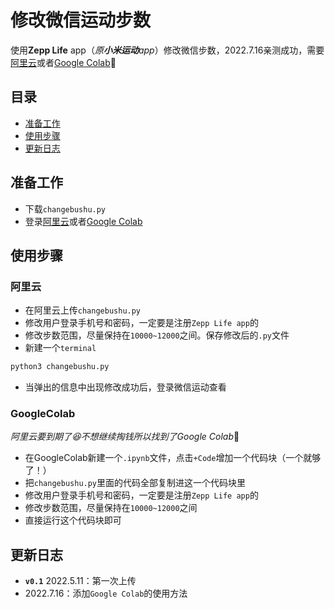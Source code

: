 # 修改微信运动步数
使用**Zepp Life** app（*原**小米运动**app*）修改微信步数，2022.7.16亲测成功，需要[阿里云](https://tianchi.aliyun.com/notebook-ai "不需要magic network")或者[Google Colab](https://colab.research.google.com/ "需要magic network"):raised_eyebrow:

## 目录
* [准备工作](#准备工作)
* [使用步骤](#使用步骤)
* [更新日志](#更新日志)

## 准备工作
  - 下载`changebushu.py`
  - 登录[阿里云](https://tianchi.aliyun.com/notebook-ai "不需要magic network")或者[Google Colab](https://colab.research.google.com/ "需要magic network")

## 使用步骤
### 阿里云
  - 在阿里云上传`changebushu.py`
  - 修改用户登录手机号和密码，一定要是注册`Zepp Life app`的
  - 修改步数范围，尽量保持在`10000~12000`之间。保存修改后的`.py`文件
  - 新建一个`terminal`
  ```python
  python3 changebushu.py
  ```
  - 当弹出的信息中出现修改成功后，登录微信运动查看
  
### GoogleColab
*阿里云要到期了:laughing:不想继续掏钱所以找到了Google Colab*:zany_face:
  - 在GoogleColab新建一个`.ipynb`文件，点击`+Code`增加一个代码块（一个就够了！）
  - 把`changebushu.py`里面的代码全部复制进这一个代码块里
  - 修改用户登录手机号和密码，一定要是注册`Zepp Life app`的
  - 修改步数范围，尽量保持在`10000~12000`之间
  - 直接运行这个代码块即可

## 更新日志
  - **`v0.1`** 2022.5.11：第一次上传
  - 2022.7.16：添加`Google Colab`的使用方法

